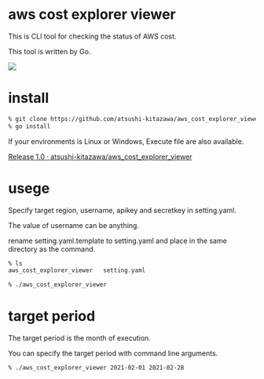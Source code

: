 # aws cost explorer viewer
This is CLI tool for checking the status of AWS cost.

This tool is written by Go.

![](https://user-images.githubusercontent.com/47269784/112724853-92ef9180-8f58-11eb-9e6d-26acd851a04a.gif)

# install
```sh
% git clone https://github.com/atsushi-kitazawa/aws_cost_explorer_viewer.git
% go install
```

If your environments is Linux or Windows, Execute file are also available.

[Release 1.0 · atsushi-kitazawa/aws_cost_explorer_viewer](https://github.com/atsushi-kitazawa/aws_cost_explorer_viewer/releases/tag/1.0)

# usege
Specify target region, username, apikey and secretkey in setting.yaml.

The value of username can be anything.

rename setting.yaml.template to setting.yaml and place in the same directory as the command.
```sh
% ls
aws_cost_explorer_viewer   setting.yaml

% ./aws_cost_explorer_viewer
```

# target period
The target period is the month of execution.

You can specify the target period with command line arguments.
```sh
% ./aws_cost_explorer_viewer 2021-02-01 2021-02-28
```
